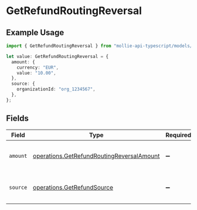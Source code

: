 # GetRefundRoutingReversal

## Example Usage

```typescript
import { GetRefundRoutingReversal } from "mollie-api-typescript/models/operations";

let value: GetRefundRoutingReversal = {
  amount: {
    currency: "EUR",
    value: "10.00",
  },
  source: {
    organizationId: "org_1234567",
  },
};
```

## Fields

| Field                                                                                                  | Type                                                                                                   | Required                                                                                               | Description                                                                                            |
| ------------------------------------------------------------------------------------------------------ | ------------------------------------------------------------------------------------------------------ | ------------------------------------------------------------------------------------------------------ | ------------------------------------------------------------------------------------------------------ |
| `amount`                                                                                               | [operations.GetRefundRoutingReversalAmount](../../models/operations/getrefundroutingreversalamount.md) | :heavy_minus_sign:                                                                                     | The amount that will be pulled back.                                                                   |
| `source`                                                                                               | [operations.GetRefundSource](../../models/operations/getrefundsource.md)                               | :heavy_minus_sign:                                                                                     | Where the funds will be pulled back from.                                                              |